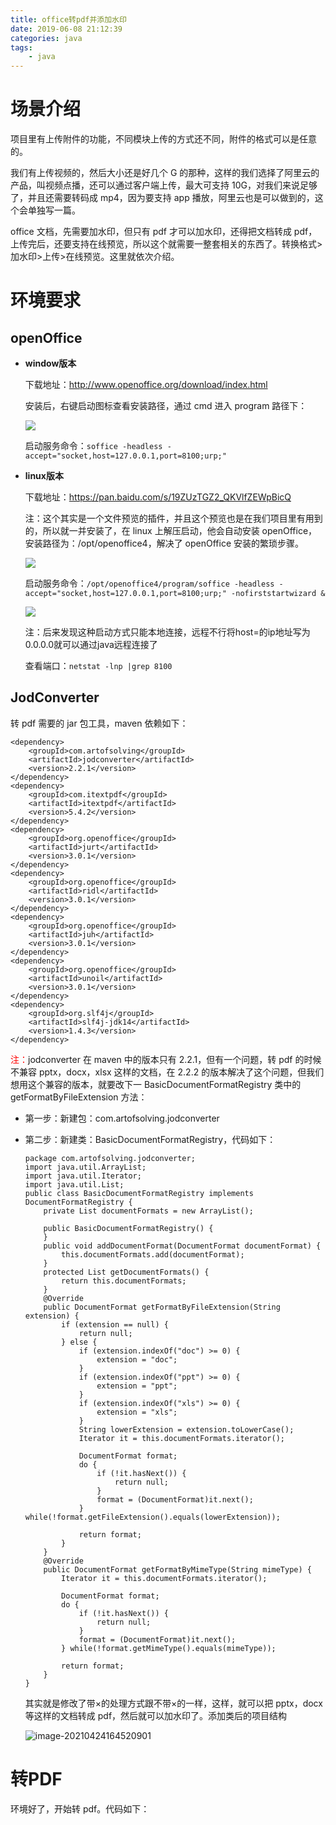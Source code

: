 ```yaml
---
title: office转pdf并添加水印
date: 2019-06-08 21:12:39
categories: java
tags:
    - java
---
```


# 场景介绍

项目里有上传附件的功能，不同模块上传的方式还不同，附件的格式可以是任意的。

我们有上传视频的，然后大小还是好几个 G 的那种，这样的我们选择了阿里云的产品，叫视频点播，还可以通过客户端上传，最大可支持 10G，对我们来说足够了，并且还需要转码成 mp4，因为要支持 app 播放，阿里云也是可以做到的，这个会单独写一篇。

office 文档，先需要加水印，但只有 pdf 才可以加水印，还得把文档转成 pdf，上传完后，还要支持在线预览，所以这个就需要一整套相关的东西了。转换格式>加水印>上传>在线预览。这里就依次介绍。

# 环境要求

## openOffice

- **window版本**

  下载地址：http://www.openoffice.org/download/index.html

  安装后，右键启动图标查看安装路径，通过 cmd 进入 program 路径下：

  ![](https://uploader.shimo.im/f/YhBLhLGrMJ0VdS69.png!thumbnail?accessToken=eyJhbGciOiJIUzI1NiIsImtpZCI6ImRlZmF1bHQiLCJ0eXAiOiJKV1QifQ.eyJleHAiOjE2MTg3MTg5MzIsImciOiJyS1dId2RwZ1FqZEhXOHFRIiwiaWF0IjoxNjE4NzE3MTMyLCJ1IjoxNzM0MjgzMH0.Zyu1ZTjegAfxWtEaU1xgGqwUT8vzQ7piiStlifa_2IU)

  启动服务命令：`soffice -headless -accept="socket,host=127.0.0.1,port=8100;urp;"`

- **linux版本**

  下载地址：https://pan.baidu.com/s/19ZUzTGZ2_QKVlfZEWpBicQ

  注：这个其实是一个文件预览的插件，并且这个预览也是在我们项目里有用到的，所以就一并安装了，在 linux 上解压启动，他会自动安装 openOffice，安装路径为：/opt/openoffice4，解决了 openOffice 安装的繁琐步骤。

  ![](https://uploader.shimo.im/f/4SlIjHYItn4hd3KQ.png!thumbnail?accessToken=eyJhbGciOiJIUzI1NiIsImtpZCI6ImRlZmF1bHQiLCJ0eXAiOiJKV1QifQ.eyJleHAiOjE2MTg3MTg5MzIsImciOiJyS1dId2RwZ1FqZEhXOHFRIiwiaWF0IjoxNjE4NzE3MTMyLCJ1IjoxNzM0MjgzMH0.Zyu1ZTjegAfxWtEaU1xgGqwUT8vzQ7piiStlifa_2IU)

  启动服务命令：`/opt/openoffice4/program/soffice -headless -accept="socket,host=127.0.0.1,port=8100;urp;" -nofirststartwizard &`

  ![](https://uploader.shimo.im/f/UtNVauKmVQUTBMp8.png!thumbnail?accessToken=eyJhbGciOiJIUzI1NiIsImtpZCI6ImRlZmF1bHQiLCJ0eXAiOiJKV1QifQ.eyJleHAiOjE2MTg3MTg5MzIsImciOiJyS1dId2RwZ1FqZEhXOHFRIiwiaWF0IjoxNjE4NzE3MTMyLCJ1IjoxNzM0MjgzMH0.Zyu1ZTjegAfxWtEaU1xgGqwUT8vzQ7piiStlifa_2IU)

  注：后来发现这种启动方式只能本地连接，远程不行将host=的ip地址写为0.0.0.0就可以通过java远程连接了

  查看端口：`netstat -lnp |grep 8100`

## JodConverter

转 pdf 需要的 jar 包工具，maven 依赖如下：

```xaml
<dependency>
    <groupId>com.artofsolving</groupId>
    <artifactId>jodconverter</artifactId>
    <version>2.2.1</version>
</dependency>
<dependency>
    <groupId>com.itextpdf</groupId>
    <artifactId>itextpdf</artifactId>
    <version>5.4.2</version>
</dependency>
<dependency>
    <groupId>org.openoffice</groupId>
    <artifactId>jurt</artifactId>
    <version>3.0.1</version>
</dependency>
<dependency>
    <groupId>org.openoffice</groupId>
    <artifactId>ridl</artifactId>
    <version>3.0.1</version>
</dependency>
<dependency>
    <groupId>org.openoffice</groupId>
    <artifactId>juh</artifactId>
    <version>3.0.1</version>
</dependency>
<dependency>
    <groupId>org.openoffice</groupId>
    <artifactId>unoil</artifactId>
    <version>3.0.1</version>
</dependency>
<dependency>
    <groupId>org.slf4j</groupId>
    <artifactId>slf4j-jdk14</artifactId>
    <version>1.4.3</version>
</dependency>
```

<font style='color:red'>注：</font>jodconverter 在 maven 中的版本只有 2.2.1，但有一个问题，转 pdf 的时候不兼容 pptx，docx，xlsx 这样的文档，在 2.2.2 的版本解决了这个问题，但我们想用这个兼容的版本，就要改下一 BasicDocumentFormatRegistry 类中的 getFormatByFileExtension 方法：

- 第一步：新建包：com.artofsolving.jodconverter

- 第二步：新建类：BasicDocumentFormatRegistry，代码如下：

  ```
  package com.artofsolving.jodconverter;
  import java.util.ArrayList;
  import java.util.Iterator;
  import java.util.List;
  public class BasicDocumentFormatRegistry implements DocumentFormatRegistry {
      private List documentFormats = new ArrayList();
  
      public BasicDocumentFormatRegistry() {
      }
      public void addDocumentFormat(DocumentFormat documentFormat) {
          this.documentFormats.add(documentFormat);
      }
      protected List getDocumentFormats() {
          return this.documentFormats;
      }
      @Override
      public DocumentFormat getFormatByFileExtension(String extension) {
          if (extension == null) {
              return null;
          } else {
              if (extension.indexOf("doc") >= 0) {
                  extension = "doc";
              }
              if (extension.indexOf("ppt") >= 0) {
                  extension = "ppt";
              }
              if (extension.indexOf("xls") >= 0) {
                  extension = "xls";
              }
              String lowerExtension = extension.toLowerCase();
              Iterator it = this.documentFormats.iterator();
  
              DocumentFormat format;
              do {
                  if (!it.hasNext()) {
                      return null;
                  }
                  format = (DocumentFormat)it.next();
              } while(!format.getFileExtension().equals(lowerExtension));
  
              return format;
          }
      }
      @Override
      public DocumentFormat getFormatByMimeType(String mimeType) {
          Iterator it = this.documentFormats.iterator();
  
          DocumentFormat format;
          do {
              if (!it.hasNext()) {
                  return null;
              }
              format = (DocumentFormat)it.next();
          } while(!format.getMimeType().equals(mimeType));
  
          return format;
      }
  }
  ```

  其实就是修改了带×的处理方式跟不带×的一样，这样，就可以把 pptx，docx 等这样的文档转成 pdf，然后就可以加水印了。添加类后的项目结构

  ![image-20210424164520901](C:\Users\think\AppData\Roaming\Typora\typora-user-images\image-20210424164520901.png)

# 转PDF

环境好了，开始转 pdf。代码如下：